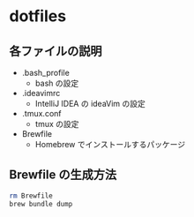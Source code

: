 # dotfiles

## 各ファイルの説明

- .bash_profile
    - bash の設定
- .ideavimrc
    - IntelliJ IDEA の ideaVim の設定
- .tmux.conf
    - tmux の設定
- Brewfile
    - Homebrew でインストールするパッケージ

## Brewfile の生成方法

```bash
rm Brewfile
brew bundle dump
```
